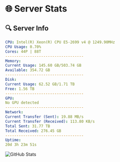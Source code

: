 # 🌐 Server Stats
## 🔍 Server Info
```yaml
CPU: Intel(R) Xeon(R) CPU E5-2699 v4 @ 1249.90MHz
CPU Usage: 0.70%
Cores: 44P | 88T
-----------------------------------
Memory:
Current Usage: 145.60 GB/503.74 GB
Available: 354.72 GB
-----------------------------------
Disk:
Current Usage: 62.52 GB/1.71 TB
Free: 1.56 TB
-----------------------------------
GPU:
No GPU detected
-----------------------------------
Network:
Current Transfer (Sent): 19.88 MB/s
Current Transfer (Received): 113.80 KB/s
Total Sent: 31.77 TB
Total Received: 276.45 GB
-----------------------------------
Uptime:
20d 3h 23m 51s
```
![GitHub Stats](https://img.shields.io/badge/Updated-2025-03-28_00:46:40-blue)